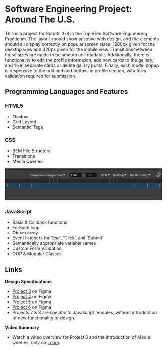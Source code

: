 # Software Engineering Project: Around The U.S.

This is a project for Sprints 3-8 in the TripleTen Software Engineering Practicum. The layout should show adaptive web design, and the elements should all display correctly on popular screen sizes: 1280px given for the desktop view and 320px given for the mobile view. Transitions between these sizes are made to be smooth and readable. Additionally, there is functionality to edit the profile information, add new cards to the gallery, and 'like' separate cards or delete gallery posts. Finally, each modal popup is responsive to the edit and add buttons in profile section, with form validation required for submission.

## Programming Languages and Features

### HTML5

- Flexbox
- Grid Layout
- Semantic Tags

### CSS

- BEM File Structure
- Transitions
- Media Queries

<!-- The following gif is no longer working correctly, check the filepath -->

![Media Query Settings](images/readme-resolutions.gif)

### JavaScript

- Basic & Callback functions
- ForEach loop
- Object array
- Event listeners for 'Esc', 'Click', and 'Submit'
- Semantically appropriate variable names
- Custom Form Validation
- OOP & Modular Classes

## Links

**Design Specifications**

- [Project 3](https://www.figma.com/file/ii4xxsJ0ghevUOcssTlHZv/Sprint-3%3A-Around-the-US?node-id=0%3A1) on Figma
- [Project 4](https://www.figma.com/design/EO5AaNCuzzFL7X5gSY7HwQ/Sprint-4_-Around-The-U.S.-_-desktop-%2B-mobile?node-id=7505-2&t=DrP94UpXd1HfbYvK-0) on Figma
- [Project 5](<https://www.figma.com/design/JFPhASqvZ5pBjQV2ouUlim/Sprint-5_-Around-The-U.S.-_-desktop-%2B-mobile-(Copy)?node-id=0-1&p=f&t=bEg0SRjyUwcqDETV-0>) on Figma
- [Project 6](https://www.figma.com/design/N3zUeequnpvMX807FfYAZW/Sprint-6-Around-The-U.S.?node-id=0-1&p=f&t=xgMAU5UTCCWWjenU-0) on Figma
- Projects 7 & 8 are specific to JavaScript modules, without introduction of new functionality or design.

<!-- **Active URL**

- Hosted on [GitHub Pages](https://MegElizaEgg.github.io/se_project_aroundtheus) -->
<!-- GitHub Pages is not pulling correctly because it looks for the index.js in the root of the project; however, this was moved to the src folder. Uncertain how to fix publishing from a different folder; waiting for continued info on Webpack -->

**Video Summary**

- Watch a video overview for Project 3 and the introduction of Media Queries, only on [Loom](https://www.loom.com/share/9ee070fd3a9947cfad956f9015340f21?sid=a3d1061a-a36e-452a-a3b1-80546ad17296).
